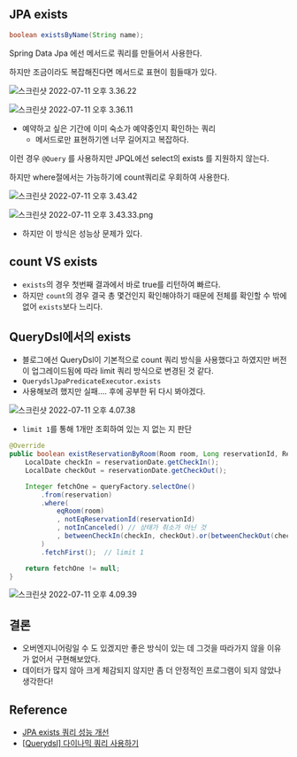 ## JPA exists

```java
boolean existsByName(String name);
```

Spring Data Jpa 에선 메서드로 쿼리를 만들어서 사용한다.

하지만 조금이라도 복잡해진다면 메서드로 표현이 힘들때가 있다.

![스크린샷 2022-07-11 오후 3.36.22](https://tva1.sinaimg.cn/large/e6c9d24egy1h4jk23fx38j212809iq49.jpg)

![스크린샷 2022-07-11 오후 3.36.11](https://tva1.sinaimg.cn/large/e6c9d24egy1h4jk29xj1uj20ne0f2js0.jpg)

- 예약하고 싶은 기간에 이미 숙소가 예약중인지 확인하는 쿼리
	- 메서드로만 표현하기엔 너무 길어지고 복잡하다.

이런 경우 `@Query` 를 사용하지만 JPQL에선 select의 exists 를 지원하지 않는다.

하지만 where절에서는 가능하기에 count쿼리로 우회하여 사용한다.

![스크린샷 2022-07-11 오후 3.43.42](https://tva1.sinaimg.cn/large/e6c9d24egy1h4jk2er08gj20w00dwgnk.jpg)

![스크린샷 2022-07-11 오후 3.43.33.png](https://tva1.sinaimg.cn/large/e6c9d24egy1h4jk2ieu2mj20ny0eojs8.jpg)

- 하지만 이 방식은 성능상 문제가 있다.

## count VS exists

- `exists`의 경우 첫번째 결과에서 바로 true를 리턴하여 빠르다.
- 하지만 `count`의 경우 결국 총 몇건인지 확인해야하기 때문에 전체를 확인할 수 밖에 없어 `exists`보다 느리다.

## QueryDsl에서의 exists

- 블로그에선 QueryDsl이 기본적으로 count 쿼리 방식을 사용했다고 하였지만 버전이 업그레이드됨에 따라 limit 쿼리 방식으로 변경된 것 같다.
- `QuerydslJpaPredicateExecutor.exists`
- 사용해보려 했지만 실패…. 후에 공부한 뒤 다시 봐야겠다.

![스크린샷 2022-07-11 오후 4.07.38](https://tva1.sinaimg.cn/large/e6c9d24egy1h4jk2oflxaj20zy070aar.jpg)

- `limit 1`를 통해 1개만 조회하여 있는 지 없는 지 판단

```java
@Override
public boolean existReservationByRoom(Room room, Long reservationId, ReservationDate reservationDate) {
    LocalDate checkIn = reservationDate.getCheckIn();
    LocalDate checkOut = reservationDate.getCheckOut();

    Integer fetchOne = queryFactory.selectOne()
        .from(reservation)
        .where(
            eqRoom(room)
            , notEqReservationId(reservationId)
            , notInCanceled() // 상태가 취소가 아닌 것
            , betweenCheckIn(checkIn, checkOut).or(betweenCheckOut(checkIn, checkOut))
        )
        .fetchFirst();  // limit 1

    return fetchOne != null;
}
```

![스크린샷 2022-07-11 오후 4.09.39](https://tva1.sinaimg.cn/large/e6c9d24egy1h4jk2v3ec1j20nu0kqt9n.jpg)

## 결론

- 오버엔지니어링일 수 도 있겠지만 좋은 방식이 있는 데 그것을 따라가지 않을 이유가 없어서 구현해보았다.
- 데이터가 많지 않아 크게 체감되지 않지만 좀 더 안정적인 프로그램이 되지 않았나 생각한다!

## Reference

- [JPA exists 쿼리 성능 개선](https://jojoldu.tistory.com/516)
- [[Querydsl\] 다이나믹 쿼리 사용하기](https://jojoldu.tistory.com/394)